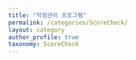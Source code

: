 ```yaml
---
title: "학점관리 프로그램"
permalink: /categories/ScoreCheck/
layout: category
author_profile: true
taxonomy: ScoreCheck
---
```


